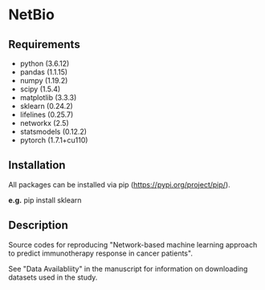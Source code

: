 # NetBio
## Requirements
- python (3.6.12)
- pandas (1.1.15)
- numpy (1.19.2)
- scipy (1.5.4)
- matplotlib (3.3.3)
- sklearn (0.24.2)
- lifelines (0.25.7)
- networkx (2.5)
- statsmodels (0.12.2)
- pytorch (1.7.1+cu110)

## Installation
All packages can be installed via pip (https://pypi.org/project/pip/).

**e.g.** pip install sklearn


## Description
Source codes for reproducing "Network-based machine learning approach to predict immunotherapy response in cancer patients".

See "Data Availabliity" in the manuscript for information on downloading datasets used in the study.
